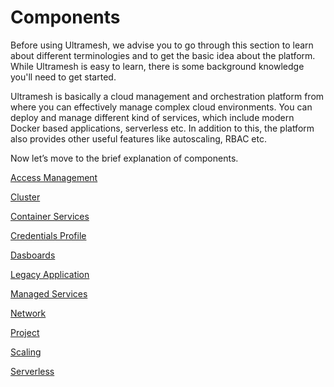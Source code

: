 # Components

Before using Ultramesh, we advise you to go through this section to learn about different terminologies and to get the basic idea about the platform. While Ultramesh is easy to learn, there is some background knowledge you'll need to get started. 

Ultramesh is basically a cloud management and orchestration platform from where you can effectively manage complex cloud environments. You can deploy and manage different kind of services, which include modern Docker based applications, serverless etc. In addition to this, the platform also provides other useful features like autoscaling, RBAC etc. 

Now let’s move to the brief explanation of components.

[Access Management](/pages/user-guide/components/access-management/access-management?id=access-management)

[Cluster](/pages/user-guide/components/cluster/cluster?id=cluster)

[Container Services](/pages/user-guide/components/container-services/container-services?id=container-services)

[Credentials Profile](/pages/user-guide/components/credentials-profile/credentials-profile?id=credentials-profile)

[Dasboards](/pages/user-guide/components/dashboard/dashboard?id=dashboard)

[Legacy Application](/pages/user-guide/components/legacy-applications/legacy-applications?id=legacy-application)

[Managed Services](/pages/user-guide/components/managed-service/managed-service?id=managed-services)

[Network](http://localhost:3000/#/pages/user-guide/components/network/network?id=networking)

[Project](/pages/user-guide/components/project/project?id=project)

[Scaling](/pages/user-guide/components/scaling/scaling?id=scaling)

[Serverless](/pages/user-guide/components/serverless/serverless?id=serverless)


